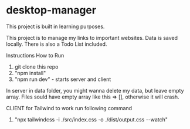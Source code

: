 # desktop-manager
This project is built in learning purposes.

This project is to manage my links to important websites. Data is saved locally. 
There is also a Todo List included.

Instructions How to Run
1. git clone this repo
1. "npm install"
2. "npm run dev" - starts server and client 

In server in data folder, you might wanna delete my data, but leave empty array. Files sould have empty array like this => [], otherwise it will crash. 

CLIENT
for Tailwind to work run following command
1.  "npx tailwindcss -i ./src/index.css -o ./dist/output.css --watch"




